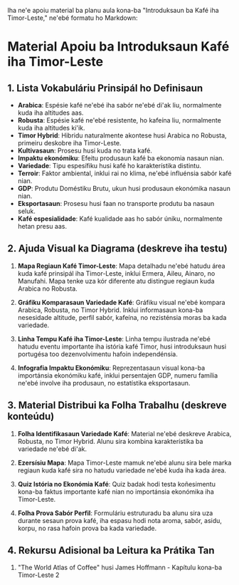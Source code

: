 Iha ne'e apoiu material ba planu aula kona-ba "Introduksaun ba Kafé iha Timor-Leste," ne'ebé formatu ho Markdown:

# Material Apoiu ba Introduksaun Kafé iha Timor-Leste

## 1. Lista Vokabuláriu Prinsipál ho Definisaun

- **Arabica**: Espésie kafé ne'ebé iha sabór ne'ebé di'ak liu, normalmente kuda iha altitudes aas.
- **Robusta**: Espésie kafé ne'ebé resistente, ho kafeína liu, normalmente kuda iha altitudes ki'ik.
- **Timor Hybrid**: Hibridu naturalmente akontese husi Arabica no Robusta, primeiru deskobre iha Timor-Leste.
- **Kultivasaun**: Prosesu husi kuda no trata kafé.
- **Impaktu ekonómiku**: Efeitu produsaun kafé ba ekonomia nasaun nian.
- **Variedade**: Tipu espesífiku husi kafé ho karakterístika distintu.
- **Terroir**: Faktor ambiental, inklui rai no klima, ne'ebé influénsia sabór kafé nian.
- **GDP**: Produtu Doméstiku Brutu, ukun husi produsaun ekonómika nasaun nian.
- **Eksportasaun**: Prosesu husi faan no transporte produtu ba nasaun seluk.
- **Kafé espesialidade**: Kafé kualidade aas ho sabór úniku, normalmente hetan presu aas.

## 2. Ajuda Visual ka Diagrama (deskreve iha testu)

1. **Mapa Regiaun Kafé Timor-Leste**: Mapa detalhadu ne'ebé hatudu área kuda kafé prinsipál iha Timor-Leste, inklui Ermera, Aileu, Ainaro, no Manufahi. Mapa tenke uza kór diferente atu distingue regiaun kuda Arabica no Robusta.

2. **Gráfiku Komparasaun Variedade Kafé**: Gráfiku visual ne'ebé kompara Arabica, Robusta, no Timor Hybrid. Inklui informasaun kona-ba nesesidade altitude, perfil sabór, kafeína, no rezisténsia moras ba kada variedade.

3. **Linha Tempu Kafé iha Timor-Leste**: Linha tempu ilustrada ne'ebé hatudu eventu importante iha istória kafé Timor, husi introduksaun husi portugésa too dezenvolvimentu hafoin independénsia.

4. **Infografia Impaktu Ekonómiku**: Reprezentasaun visual kona-ba importánsia ekonómiku kafé, inklui persentajen GDP, numeru família ne'ebé involve iha produsaun, no estatístika eksportasaun.

## 3. Material Distribui ka Folha Trabalhu (deskreve konteúdu)

1. **Folha Identifikasaun Variedade Kafé**: Material ne'ebé deskreve Arabica, Robusta, no Timor Hybrid. Alunu sira kombina karakterístika ba variedade ne'ebé di'ak.

2. **Ezersísiu Mapa**: Mapa Timor-Leste mamuk ne'ebé alunu sira bele marka regiaun kuda kafé sira no hatudu variedade ne'ebé kuda iha kada área.

3. **Quiz Istória no Ekonómia Kafé**: Quiz badak hodi testa koñesimentu kona-ba faktus importante kafé nian no importánsia ekonómika iha Timor-Leste.

4. **Folha Prova Sabór Perfil**: Formuláriu estruturadu ba alunu sira uza durante sesaun prova kafé, iha espasu hodi nota aroma, sabór, asidu, korpu, no rasa hafoin prova ba kada variedade.

## 4. Rekursu Adisional ba Leitura ka Prátika Tan

1. "The World Atlas of Coffee" husi James Hoffmann - Kapítulu kona-ba Timor-Leste
2